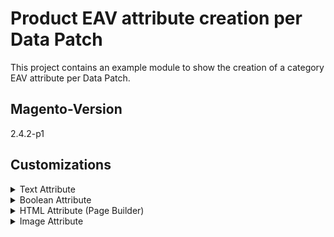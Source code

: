 # Product EAV attribute creation per Data Patch
This project contains an example module to show the creation of a category EAV attribute per Data Patch.

## Magento-Version
2.4.2-p1

## Customizations
<details>
  <summary>Text Attribute</summary>

This is the default used in our Data Patch
</details>
<details>
  <summary>Boolean Attribute</summary>

- Attribute configuration
    - `type`: `int`
    - `'input'`: `'boolean'`
```xml
<!-- app/code/MagentoKompendium/CategoryAttrCreation/view/adminhtml/ui_component/category_form.xml -->
<field name="my_attribute">
    <argument name="data">
        <item name="config" xsi:type="array">
            <item name="dataType" xsi:type="string">boolean</item>
            <item name="formElement" xsi:type="string">checkbox</item>
            <item name="prefer" xsi:type="string">toggle</item>
            <item name="valueMap" xsi:type="array">
                <item name="true" xsi:type="string">1</item>
                <item name="false" xsi:type="string">0</item>
            </item>
        </item>
    </argument>
</field>
```
</details>
<details>
  <summary>HTML Attribute (Page Builder)</summary>

- Attribute configuration
    - `is_html_allowed_on_front`: `true`
- set the following in your `category_form.xml`:
```xml
<!-- app/code/MagentoKompendium/CategoryAttrCreation/view/adminhtml/ui_component/category_form.xml -->
<field name="my_attribute">
    <argument name="data">
        <item name="config" xsi:type="array">
            <item name="formElement" xsi:type="string">wysiwyg</item>
        </item>
    </argument>
</field>
```
</details>
<details>
  <summary>Image Attribute</summary>

- Attribute configuration
    - `input`: `image`
    - `type`: `varchar`
    - `backend`: `\Magento\Catalog\Model\Category\Attribute\Backend\Image::class`

```xml
<!-- app/code/MagentoKompendium/CategoryAttrCreation/view/adminhtml/ui_component/category_form.xml -->
<field name="my_image_attribute" sortOrder="50" formElement="imageUploader">
    <argument name="data" xsi:type="array">
        <item name="config" xsi:type="array">
            <item name="source" xsi:type="string">category</item>
        </item>
    </argument>
    <settings>
        <elementTmpl>ui/form/element/uploader/image</elementTmpl>
        <dataType>string</dataType>
        <label translate="true">My Image Attribute</label>
        <visible>true</visible>
        <required>false</required>
    </settings>
    <formElements>
        <imageUploader>
            <settings>
                <required>false</required>
                <uploaderConfig>
                    <param xsi:type="url" name="url" path="catalog/category_image/upload"/>
                </uploaderConfig>
                <previewTmpl>Magento_Catalog/image-preview</previewTmpl>
                <openDialogTitle>Media Gallery</openDialogTitle>
                <initialMediaGalleryOpenSubpath>catalog/category</initialMediaGalleryOpenSubpath>
                <allowedExtensions>jpg jpeg gif png</allowedExtensions>
                <maxFileSize>4194304</maxFileSize>
            </settings>
        </imageUploader>
    </formElements>
</field>
```
</details>
